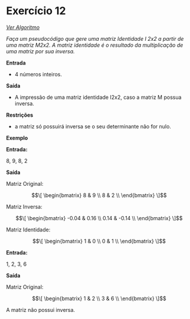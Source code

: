 # Exercício 12

[*Ver Algoritmo*](Algoritmo12.md)

 *Faça um pseudocódigo que gere uma matriz Identidade I 2x2 a partir de uma matriz M2x2. A matriz identidade é o resultado da multiplicação de uma matriz por sua inversa.*

**Entrada**

- 4 números inteiros.

**Saída**

- A impressão de uma matriz identidade I2x2, caso a matriz M possua inversa.

**Restrições**

- a matriz só possuirá inversa se o seu determinante não for nulo.

**Exemplo**

**Entrada:**

8, 9, 8, 2

**Saída**

Matriz Original:
 
$$\[
\begin{bmatrix}
     8 & 9 \\
	8 & 2 \\
\end{bmatrix}
\]$$ 

Matriz Inversa:
 
$$\[
\begin{bmatrix}
     -0.04 & 0.16 \\
	 0.14 & -0.14 \\
\end{bmatrix}
\]$$ 

Matriz Identidade:
 
$$\[
\begin{bmatrix}
     1 & 0 \\
	 0 & 1 \\
\end{bmatrix}
\]$$ 

**Entrada:**

1, 2, 3, 6

**Saída**

Matriz Original:
 
$$\[
\begin{bmatrix}
     1 & 2 \\
	3 & 6 \\
\end{bmatrix}
\]$$ 

A matriz não possui inversa.